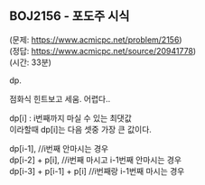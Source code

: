 ## BOJ2156 - 포도주 시식  
(문제: https://www.acmicpc.net/problem/2156)  
(정답: https://www.acmicpc.net/source/20941778)  
(시간: 33분)  

dp.  

점화식 힌트보고 세움. 어렵다..  

dp[i] : i번째까지 마실 수 있는 최댓값  
이라할때 dp[i]는 다음 셋중 가장 큰 값이다.  

dp[i-1], //i번째 안마시는 경우  
dp[i-2] + p[i], //i번째 마시고 i-1번째 안마시는 경우  
dp[i-3] + p[i-1] + p[i] //i번째랑 i-1번째 마시는 경우  